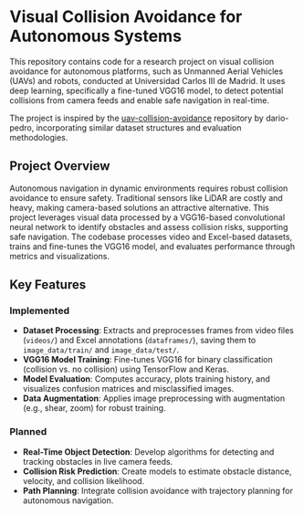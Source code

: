 # Visual Collision Avoidance for Autonomous Systems

This repository contains code for a research project on visual collision avoidance for autonomous platforms, such as Unmanned Aerial Vehicles (UAVs) and robots, conducted at Universidad Carlos III de Madrid. It uses deep learning, specifically a fine-tuned VGG16 model, to detect potential collisions from camera feeds and enable safe navigation in real-time.

The project is inspired by the [uav-collision-avoidance](https://github.com/dario-pedro/uav-collision-avoidance) repository by dario-pedro, incorporating similar dataset structures and evaluation methodologies.

## Project Overview

Autonomous navigation in dynamic environments requires robust collision avoidance to ensure safety. Traditional sensors like LiDAR are costly and heavy, making camera-based solutions an attractive alternative. This project leverages visual data processed by a VGG16-based convolutional neural network to identify obstacles and assess collision risks, supporting safe navigation. The codebase processes video and Excel-based datasets, trains and fine-tunes the VGG16 model, and evaluates performance through metrics and visualizations.

## Key Features

### Implemented
- **Dataset Processing**: Extracts and preprocesses frames from video files (`videos/`) and Excel annotations (`dataframes/`), saving them to `image_data/train/` and `image_data/test/`.
- **VGG16 Model Training**: Fine-tunes VGG16 for binary classification (collision vs. no collision) using TensorFlow and Keras.
- **Model Evaluation**: Computes accuracy, plots training history, and visualizes confusion matrices and misclassified images.
- **Data Augmentation**: Applies image preprocessing with augmentation (e.g., shear, zoom) for robust training.

### Planned
- **Real-Time Object Detection**: Develop algorithms for detecting and tracking obstacles in live camera feeds.
- **Collision Risk Prediction**: Create models to estimate obstacle distance, velocity, and collision likelihood.
- **Path Planning**: Integrate collision avoidance with trajectory planning for autonomous navigation.